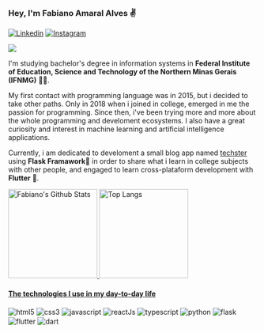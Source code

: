 ### Hey, I'm Fabiano Amaral Alves ✌

[![Linkedin](https://img.shields.io/badge/LinkedIn-0077B5?style=for-the-badge&logo=linkedin&logoColor=white)](https://www.linkedin.com/in/fabiano-amaral-alves-2165b5188)
[![Instagram](https://img.shields.io/badge/Instagram-E4405F?style=for-the-badge&logo=instagram&logoColor=white)](https://www.instagram.com/virtualfabs/)

![](https://komarev.com/ghpvc/?username=faamaral&color=purple)

I'm studying bachelor's degree in information systems in **Federal Institute of Education, Science and Technology of the Northern Minas Gerais (IFNMG)** 👨‍🎓.

My first contact with programming language was in 2015, but i decided to take other paths.
Only in 2018 when i joined in college, emerged in me the passion for programming. Since then, i've been trying more and more about the whole programming and develoment ecosystems.
I also have a great curiosity and interest in machine learning and artificial intelligence applications.

Currently, i am dedicated to develoment a small blog app named [techster](https://github.com/faamaral/techster) using **Flask Framawork**🧪 in order to share what i learn in college subjects with other people, and engaged to learn cross-plataform development with **Flutter** 💙.

<div>
  <a href="https://github.com/faamaral" target="_blank">
  <img src="https://github-readme-stats.vercel.app/api?username=faamaral&show_icons=true&theme=midnight-purple" alt="Fabiano's Github Stats" height="180em">
  <img src="https://github-readme-stats.vercel.app/api/top-langs/?username=faamaral&layout=compact&langs_count=8&theme=midnight-purple" alt="Top Langs" height="180em">
</div>
  
<!-- <div>
      <img src="https://github-readme-stats.vercel.app/api/pin/?username=faamaral&repo=blog-to-learning&theme=monokai" alt="Fabiano's Github Stats" height="120em">
      <img src="https://github-readme-stats.vercel.app/api/pin/?username=faamaral&repo=focus-fitness&theme=monokai" alt="Fabiano's Github Stats" height="120em">
 </div> -->

#### The technologies I use in my day-to-day life

<div style="display: inline-block">
  <img src="https://img.shields.io/badge/HTML5-E34F26?style=for-the-badge&logo=html5&logoColor=white" alt="html5" align="center">
  <img src="https://img.shields.io/badge/CSS3-1572B6?style=for-the-badge&logo=css3&logoColor=white" alt="css3" align="center">
  <img src="https://img.shields.io/badge/JavaScript-F7DF1E?style=for-the-badge&logo=javascript&logoColor=black" alt="javascript" align="center">
  <img src="https://img.shields.io/badge/React-20232A?style=for-the-badge&logo=react&logoColor=61DAFB" alt="reactJs" align="center">
  <img src="https://img.shields.io/badge/TypeScript-007ACC?style=for-the-badge&logo=typescript&logoColor=white" alt="typescript" align="center">
  <img src="https://img.shields.io/badge/Python-14354C?style=for-the-badge&logo=python&logoColor=white" alt="python" align="center">
  <img src="https://img.shields.io/badge/Flask-000000?style=for-the-badge&logo=flask&logoColor=white" alt="flask" align="center">
  <img src="https://img.shields.io/badge/Flutter-02569B?style=for-the-badge&logo=flutter&logoColor=white" alt="flutter" align="center">
  <img src="https://img.shields.io/badge/Dart-0175C2?style=for-the-badge&logo=dart&logoColor=white" alt="dart" align="center">
  <!--<img src="https://img.shields.io/badge/PostgreSQL-316192?style=for-the-badge&logo=postgresql&logoColor=white" alt="postgresql" align="center">-->
</div>
